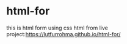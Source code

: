# html-for
this is html form using css
html from live project:https://lutfurrohma.github.io/html-for/
